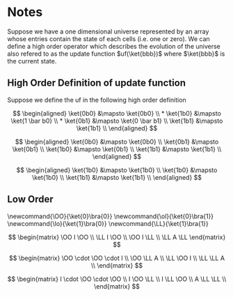 # Notes

Suppose we have a one dimensional universe represented by an array whose entries contain the state of each cells (i.e. one or zero). We can define a high order operator which describes the evolution of the universe also refered to as the update function $uf(\ket{bbb})$ where $\ket{bbb}$ is the current state. 

## High Order Definition of update function

Suppose we define the uf in the following high order definition

$$
\begin{aligned}
    \ket{0b0} &\mapsto \ket{0b0} \\
    * \ket{1b0} &\mapsto \ket{1 \bar b0} \\
    * \ket{0b1} &\mapsto \ket{0 \bar b1} \\
    \ket{1b1} &\mapsto \ket{1b1} \\
\end{aligned}
$$

$$
\begin{aligned}
    \ket{0b0} &\mapsto \ket{0b0} \\
    \ket{0b1} &\mapsto \ket{0b1} \\
    \ket{1b0} &\mapsto \ket{0b1} \\
    \ket{1b1} &\mapsto \ket{1b1} \\
\end{aligned}
$$

$$
\begin{aligned}
    \ket{1b0} &\mapsto \ket{1b0} \\
    \ket{1b0} &\mapsto \ket{1b0} \\
    \ket{1b1} &\mapsto \ket{1b1} \\
\end{aligned}
$$

## Low Order

\newcommand{\OO}{\ket{0}\bra{0}}
\newcommand{\ol}{\ket{0}\bra{1}}
\newcommand{\lo}{\ket{1}\bra{0}}
\newcommand{\LL}{\ket{1}\bra{1}}

$$
\begin{matrix}
\OO I \OO \\
\LL I \OO \\
\OO I \LL \\
\LL A \LL
\end{matrix}
$$

$$
\begin{matrix}
\OO \cdot  \OO \cdot I \\
\OO \LL A \\
\LL \OO I \\
\LL \LL A \\
\end{matrix}
$$

$$
\begin{matrix}
I \cdot \OO \cdot \OO \\
I \OO \LL  \\
I \LL \OO \\ 
A \LL \LL \\
\end{matrix}
$$
